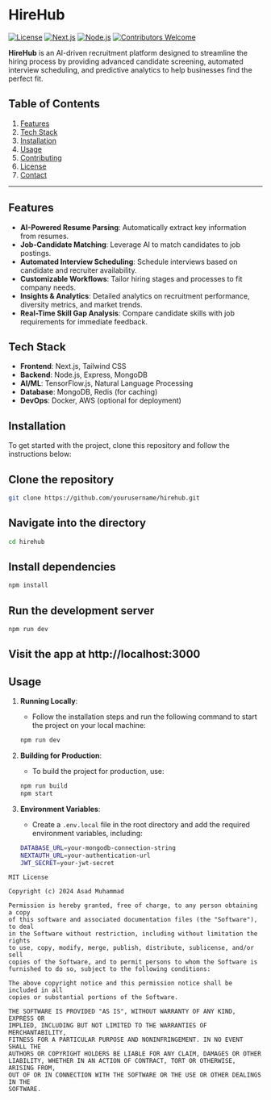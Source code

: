 # **HireHub** 

[![License](https://img.shields.io/badge/license-MIT-blue.svg)](LICENSE)
[![Next.js](https://img.shields.io/badge/next.js-11.1.2-blue.svg)](https://nextjs.org/)
[![Node.js](https://img.shields.io/badge/node.js-14.x-brightgreen.svg)](https://nodejs.org/)
[![Contributors Welcome](https://img.shields.io/badge/contributors-welcome-brightgreen.svg)](CONTRIBUTING.md)

**HireHub** is an AI-driven recruitment platform designed to streamline the hiring process by providing advanced candidate screening, automated interview scheduling, and predictive analytics to help businesses find the perfect fit.

## **Table of Contents**
1. [Features](#features)
2. [Tech Stack](#tech-stack)
3. [Installation](#installation)
4. [Usage](#usage)
5. [Contributing](#contributing)
6. [License](#license)
7. [Contact](#contact)

---

## **Features**
- **AI-Powered Resume Parsing**: Automatically extract key information from resumes.
- **Job-Candidate Matching**: Leverage AI to match candidates to job postings.
- **Automated Interview Scheduling**: Schedule interviews based on candidate and recruiter availability.
- **Customizable Workflows**: Tailor hiring stages and processes to fit company needs.
- **Insights & Analytics**: Detailed analytics on recruitment performance, diversity metrics, and market trends.
- **Real-Time Skill Gap Analysis**: Compare candidate skills with job requirements for immediate feedback.

## **Tech Stack**
- **Frontend**: Next.js, Tailwind CSS
- **Backend**: Node.js, Express, MongoDB
- **AI/ML**: TensorFlow.js, Natural Language Processing
- **Database**: MongoDB, Redis (for caching)
- **DevOps**: Docker, AWS (optional for deployment)

## **Installation**

To get started with the project, clone this repository and follow the instructions below:

## Clone the repository

```bash
git clone https://github.com/yourusername/hirehub.git
```

## Navigate into the directory

```bash
cd hirehub
```

## Install dependencies

```bash
npm install
```

## Run the development server

```bash
npm run dev
```

## Visit the app at http://localhost:3000

## **Usage**

1. **Running Locally**: 
    - Follow the installation steps and run the following command to start the project on your local machine:

    ```bash
    npm run dev
    ```

2. **Building for Production**: 
    - To build the project for production, use:

    ```bash
    npm run build
    npm start
    ```

3. **Environment Variables**: 
    - Create a `.env.local` file in the root directory and add the required environment variables, including:

    ```bash
    DATABASE_URL=your-mongodb-connection-string
    NEXTAUTH_URL=your-authentication-url
    JWT_SECRET=your-jwt-secret
    ```
```plaintext
MIT License

Copyright (c) 2024 Asad Muhammad

Permission is hereby granted, free of charge, to any person obtaining a copy
of this software and associated documentation files (the "Software"), to deal
in the Software without restriction, including without limitation the rights
to use, copy, modify, merge, publish, distribute, sublicense, and/or sell
copies of the Software, and to permit persons to whom the Software is
furnished to do so, subject to the following conditions:

The above copyright notice and this permission notice shall be included in all
copies or substantial portions of the Software.

THE SOFTWARE IS PROVIDED "AS IS", WITHOUT WARRANTY OF ANY KIND, EXPRESS OR
IMPLIED, INCLUDING BUT NOT LIMITED TO THE WARRANTIES OF MERCHANTABILITY,
FITNESS FOR A PARTICULAR PURPOSE AND NONINFRINGEMENT. IN NO EVENT SHALL THE
AUTHORS OR COPYRIGHT HOLDERS BE LIABLE FOR ANY CLAIM, DAMAGES OR OTHER
LIABILITY, WHETHER IN AN ACTION OF CONTRACT, TORT OR OTHERWISE, ARISING FROM,
OUT OF OR IN CONNECTION WITH THE SOFTWARE OR THE USE OR OTHER DEALINGS IN THE
SOFTWARE.
